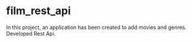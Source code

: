 # film_rest_api
In this project, an application has been created to add movies and genres.
Developed Rest Api.
